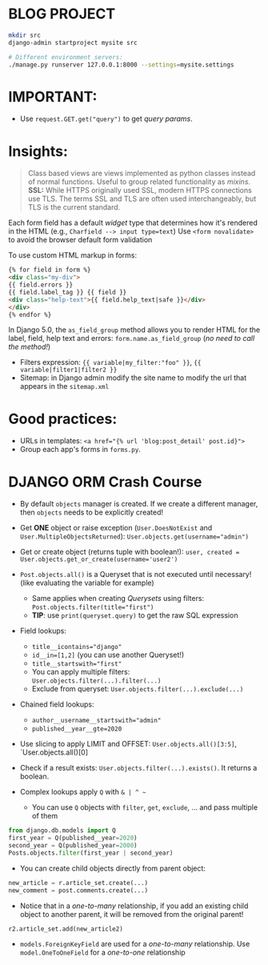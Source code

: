 # BLOG PROJECT

```bash
mkdir src
django-admin startproject mysite src

# Different environment servers:
./manage.py runserver 127.0.0.1:8000 --settings=mysite.settings

``` 
# IMPORTANT:
* Use `request.GET.get("query")` to get *query params*.


# Insights:
> Class based views are views implemented as python classes instead of normal functions. Useful to group related functionality as *mixins*.
> **SSL:** While HTTPS originally used SSL, modern HTTPS connections use TLS. The terms SSL and TLS are often used interchangeably, but TLS is the current standard.

Each form field has a default *widget* type that determines how it's rendered in the HTML (e.g., `Charfield --> input type=text`)
Use `<form novalidate>` to avoid the browser default form validation
 
To use custom HTML markup in forms:
```html
{% for field in form %}
<div class="my-div">
{{ field.errors }}
{{ field.label_tag }} {{ field }}
<div class="help-text">{{ field.help_text|safe }}</div>
</div>
{% endfor %}
```

In Django 5.0, the `as_field_group` method allows you to render HTML for the label, field, help text and errors: `form.name.as_field_group` (*no need to call the method!*)

* Filters expression: `{{ variable|my_filter:"foo" }}`, `{{ variable|filter1|filter2 }}`
* Sitemap: in Django admin modify the site name to modify the url that appears in the `sitemap.xml`



# Good practices:
* URLs in templates: `<a href="{% url 'blog:post_detail' post.id}">`
* Group each app's forms in `forms.py`.

# DJANGO ORM Crash Course
* By default `objects` manager is created. If we create a different manager, then `objects` needs to be explicitly created!

* Get **ONE** object or raise exception (`User.DoesNotExist` and `User.MultipleObjectsReturned`): `User.objects.get(username="admin")`
* Get or create object (returns tuple with boolean!): `user, created = User.objects.get_or_create(username='user2')`
* `Post.objects.all()` is a Queryset that is not executed until necessary! (like evaluating the variable for example)
    * Same applies when creating *Querysets* using filters: `Post.objects.filter(title="first")`
    * **TIP**: use `print(queryset.query)` to get the raw SQL expression
* Field lookups:
    * `title__icontains="django"`
    * `id__in=[1,2]` (you can use another Queryset!)
    * `title__startswith="first"`
    * You can apply multiple filters: `User.objects.filter(...).filter(...)`
    * Exclude from queryset: `User.objects.filter(...).exclude(...)`
* Chained field lookups:
    * `author__username__startswith="admin"`
    * `published__year__gte=2020`
* Use slicing to apply LIMIT and OFFSET: `User.objects.all()[3:5]`, `User.objects.all()[0]
* Check if a result exists: `User.objects.filter(...).exists()`. It returns a boolean.
* Complex lookups apply `Q` with `& | ^ ~`
    * You can use `Q` objects with `filter`, `get`, `exclude`, ... and pass multiple of them
```python
from django.db.models import Q
first_year = Q(published__year=2020)
second_year = Q(published_year=2000)
Posts.objects.filter(first_year | second_year)
```

* You can create child objects directly from parent object:
```python
new_article = r.article_set.create(...)
new_comment = post.comments.create(...)
```
* Notice that in a *one-to-many* relationship, if you add an existing child object to another parent, it will be removed from the original parent!
```python
r2.article_set.add(new_article2)
```
* `models.ForeignKeyField` are used for a *one-to-many* relationship. Use `model.OneToOneField` for a *one-to-one* relationship



